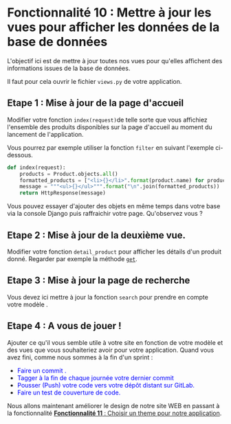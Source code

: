 # Fonctionnalité 10 : Mettre à jour les vues pour afficher les données de la base de données


L'objectif ici est de mettre à jour toutes nos vues pour qu'elles affichent des informations issues de la base de données.

Il faut pour cela ouvrir le fichier `views.py` de votre application.

## Etape 1 : Mise à jour de la page d'accueil

Modifier votre fonction `index(request)`de telle sorte que vous affichiez l'ensemble des produits disponibles sur la page d'accueil au moment du lancement de l'application.

Vous pourrez par exemple utiliser la fonction `filter` en suivant l'exemple ci-dessous.

```PYTHON
def index(request):
    products = Product.objects.all()
    formatted_products = ["<li>{}</li>".format(product.name) for product in products]
    message = """<ul>{}</ul>""".format("\n".join(formatted_products))
    return HttpResponse(message)

```

Vous pouvez essayer d'ajouter des objets en même temps dans votre base via la console Django puis raffraichir votre page. Qu'observez vous ?

## Etape 2 : Mise à jour de la deuxième vue.

Modifier votre fonction `detail_product` pour afficher les détails d'un produit donné. Regarder par exemple la méthode [`get`](https://docs.djangoproject.com/fr/2.1/topics/db/queries/).


## Etape 3 : Mise à jour la page de recherche

Vous devez ici mettre à jour la fonction `search` pour prendre en compte votre modèle .

## Etape 4 : A vous de jouer ! 

Ajouter ce qu'il vous semble utile à votre site en fonction de votre modèle et des vues que vous souhaiteriez avoir pour votre application.
Quand vous avez fini, comme nous sommes à la fin d'un sprint : 



+ <span style='color:blue'>Faire un commit .</span> 
+ <span style='color:blue'>Tagger à la fin de chaque journée votre dernier commit </span> 
+ <span style='color:blue'>Pousser (Push) votre code vers votre dépôt distant sur GitLab.</span> 
+ <span style='color:blue'>Faire un test de couverture de code.</span>



Nous allons maintenant améliorer le design de notre site WEB en passant à la fonctionnalité [**Fonctionnalité 11** : Choisir un theme pour notre application](./S6_statictheme.md).

